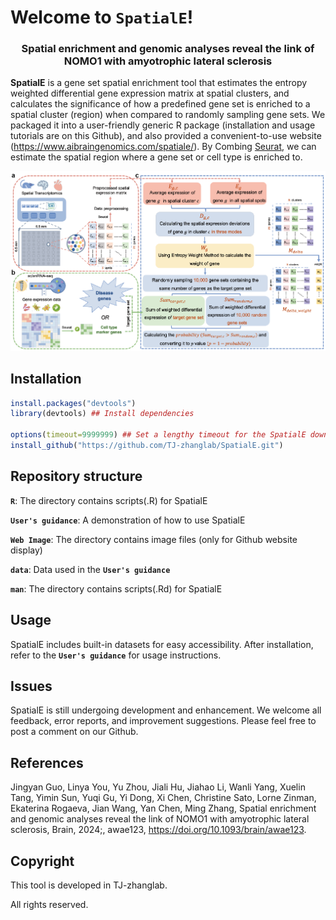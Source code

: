 # Welcome to **`SpatialE`**!

<p align="center">
  <h3 align="center">Spatial enrichment and genomic analyses reveal the link of NOMO1 with amyotrophic lateral sclerosis</h3>
</p>

**SpatialE** is a gene set spatial enrichment tool that estimates the entropy weighted differential gene expression matrix at spatial clusters, and calculates the significance of how a predefined gene set is enriched to a spatial cluster (region) when compared to randomly sampling gene sets. We packaged it into a user-friendly generic R package (installation and usage tutorials are on this Github), and also provided a convenient-to-use website (https://www.aibraingenomics.com/spatiale/). By Combing [Seurat](https://satijalab.org/seurat/index.html), we can estimate the spatial region where a gene set or cell type is enriched to.

<img src="https://github.com/TJ-zhanglab/SpatialE/blob/master/Web%20Image/SpatialE%20workflow.png" width="1000"/>

## Installation

```r
install.packages("devtools")
library(devtools) ## Install dependencies

options(timeout=9999999) ## Set a lengthy timeout for the SpatialE download.
install_github("https://github.com/TJ-zhanglab/SpatialE.git")
```

## Repository structure

**`R`**: The directory contains scripts(.R) for SpatialE

**`User's guidance`**: A demonstration of how to use SpatialE

**`Web Image`**: The directory contains image files (only for Github website display)

**`data`**: Data used in the **`User's guidance`**

**`man`**: The directory contains scripts(.Rd) for SpatialE

## Usage

SpatialE includes built-in datasets for easy accessibility. After installation, refer to the **`User's guidance`** for usage instructions.

## Issues

SpatialE is still undergoing development and enhancement. We welcome all feedback, error reports, and improvement suggestions. Please feel free to post a comment on our Github.

## References

Jingyan Guo, Linya You, Yu Zhou, Jiali Hu, Jiahao Li, Wanli Yang, Xuelin Tang, Yimin Sun, Yuqi Gu, Yi Dong, Xi Chen, Christine Sato, Lorne Zinman, Ekaterina Rogaeva, Jian Wang, Yan Chen, Ming Zhang, Spatial enrichment and genomic analyses reveal the link of NOMO1 with amyotrophic lateral sclerosis, Brain, 2024;, awae123, https://doi.org/10.1093/brain/awae123.

## Copyright

This tool is developed in TJ-zhanglab.

All rights reserved.


